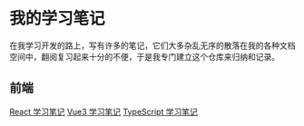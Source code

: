 # 我的学习笔记

在我学习开发的路上，写有许多的笔记，它们大多杂乱无序的散落在我的各种文档空间中，翻阅复习起来十分的不便，于是我专门建立这个仓库来归纳和记录。

## 前端

[React 学习笔记](React/demo/README.md)
[Vue3 学习笔记](Vue/Vue3.md)
[TypeScript 学习笔记](TypeScript/TypeScript.md)
